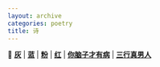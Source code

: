 ```yaml
---
layout: archive
categories: poetry
title: 诗
---
```

📔 [**灰**](gloom/)
| [**蓝**](blue/)
| [**粉**](pink/)
| [**红**](blood/)
| [**你脑子才有病**](freak/)
| [**三行真男人**](fragments/)
